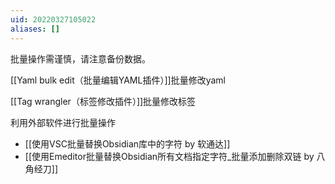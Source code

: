 ```yaml
---
uid: 20220327105022
aliases: []
---
```

批量操作需谨慎，请注意备份数据。

[[Yaml bulk edit（批量编辑YAML插件）]]批量修改yaml

[[Tag wrangler（标签修改插件）]]批量修改标签


利用外部软件进行批量操作
- [[使用VSC批量替换Obsidian库中的字符  by 软通达]]
- [[使用Emeditor批量替换Obsidian所有文档指定字符_批量添加删除双链 by 八角经刀]]